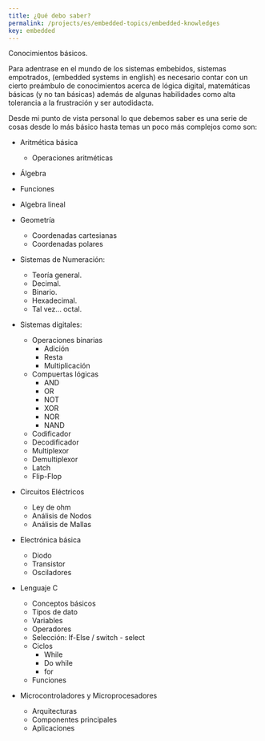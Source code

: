 ```yaml
---
title: ¿Qué debo saber?
permalink: /projects/es/embedded-topics/embedded-knowledges
key: embedded
---
```

Conocimientos básicos.

Para adentrase en el mundo de los sistemas embebidos, sistemas empotrados, (embedded systems in english) es necesario contar con un cierto preámbulo de conocimientos acerca de lógica digital, matemáticas básicas (y no tan básicas) además de algunas habilidades como alta tolerancia a la frustración y ser autodidacta. 

Desde mi punto de vista personal lo que debemos saber es una serie de cosas desde lo más básico hasta temas un poco más complejos como son:

- Aritmética básica
    - Operaciones aritméticas
- Álgebra
- Funciones
- Algebra lineal
- Geometría
    - Coordenadas cartesianas
    - Coordenadas polares    
- Sistemas de Numeración:
    - Teoría general.
    - Decimal.
    - Binario.
    - Hexadecimal.
    - Tal vez... octal. 
- Sistemas digitales:
    - Operaciones binarias
      - Adición
      - Resta
      - Multiplicación
    - Compuertas lógicas
       - AND
       - OR 
       - NOT
       - XOR
       - NOR
       - NAND
    - Codificador
    - Decodificador
    - Multiplexor
    - Demultiplexor
    - Latch
    - Flip-Flop
- Circuitos Eléctricos
    - Ley de ohm
    - Análisis de Nodos
    - Análisis de Mallas

- Electrónica básica
    - Diodo
    - Transistor
    - Osciladores
- Lenguaje C
    - Conceptos básicos
    - Tipos de dato
    - Variables 
    - Operadores
    - Selección: If-Else / switch - select
    - Ciclos 
        - While
        - Do while
        - for
    - Funciones
- Microcontroladores y Microprocesadores
    - Arquitecturas
    - Componentes principales
    - Aplicaciones

    